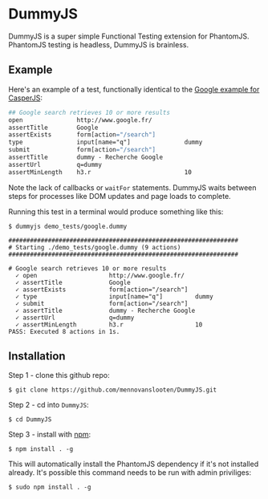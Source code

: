 # DummyJS

DummyJS is a super simple Functional Testing extension for PhantomJS. PhantomJS testing is headless, DummyJS is brainless.

## Example

Here's an example of a test, functionally identical to the [Google example for CasperJS](http://docs.casperjs.org/en/latest/quickstart.html):

```apache
## Google search retrieves 10 or more results
open               http://www.google.fr/
assertTitle        Google
assertExists       form[action="/search"]
type               input[name="q"]               dummy
submit             form[action="/search"]
assertTitle        dummy - Recherche Google
assertUrl          q=dummy
assertMinLength    h3.r                          10
```

Note the lack of callbacks or `waitFor` statements. DummyJS waits between steps for processes like DOM updates and page loads to complete.

Running this test in a terminal would produce something like this:

```
$ dummyjs demo_tests/google.dummy

################################################################
# Starting ./demo_tests/google.dummy (9 actions)
################################################################

# Google search retrieves 10 or more results
  ✓ open                    http://www.google.fr/
  ✓ assertTitle             Google
  ✓ assertExists            form[action="/search"]
  ✓ type                    input[name="q"]         dummy
  ✓ submit                  form[action="/search"]
  ✓ assertTitle             dummy - Recherche Google
  ✓ assertUrl               q=dummy
  ✓ assertMinLength         h3.r                    10
PASS: Executed 8 actions in 1s.
```

## Installation

Step 1 - clone this github repo:

    $ git clone https://github.com/mennovanslooten/DummyJS.git

Step 2 - cd into `DummyJS`:

    $ cd DummyJS

Step 3 - install with [npm](https://npmjs.org/):

    $ npm install . -g

This will automatically install the PhantomJS dependency if it's not installed
already. It's possible this command needs to be run with admin priviliges:

    $ sudo npm install . -g


